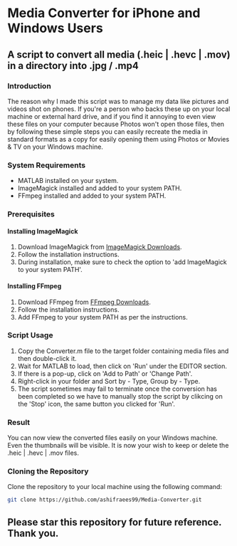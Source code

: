 # Media Converter for iPhone and Windows Users

## A script to convert all media (.heic | .hevc | .mov) in a directory into .jpg / .mp4

### Introduction
The reason why I made this script was to manage my data like pictures and videos shot on phones. If you're a person who backs these up on your local machine or external hard drive, and if you find it annoying to even view these files on your computer because Photos won't open those files, then by following these simple steps you can easily recreate the media in standard formats as a copy for easily opening them using Photos or Movies & TV on your Windows machine.

### System Requirements
- MATLAB installed on your system.
- ImageMagick installed and added to your system PATH.
- FFmpeg installed and added to your system PATH.

### Prerequisites

#### Installing ImageMagick
1. Download ImageMagick from [ImageMagick Downloads](https://imagemagick.org/script/download.php#windows).
2. Follow the installation instructions.
3. During installation, make sure to check the option to 'add ImageMagick to your system PATH'.

#### Installing FFmpeg
1. Download FFmpeg from [FFmpeg Downloads](https://www.geeksforgeeks.org/how-to-install-ffmpeg-on-windows/#).
2. Follow the installation instructions.
3. Add FFmpeg to your system PATH as per the instructions.

### Script Usage
1. Copy the Converter.m file to the target folder containing media files and then double-click it.
2. Wait for MATLAB to load, then click on 'Run' under the EDITOR section.
3. If there is a pop-up, click on 'Add to Path' or 'Change Path'.
4. Right-click in your folder and Sort by - Type, Group by - Type. 
5. The script sometimes may fail to terminate once the conversion has been completed so we have to manually stop the script by clikcing on the 'Stop' icon, the same button you clicked for 'Run'.

### Result
You can now view the converted files easily on your Windows machine. Even the thumbnails will be visible. It is now your wish to keep or delete the .heic | .hevc | .mov files.

### Cloning the Repository
Clone the repository to your local machine using the following command:
```bash
git clone https://github.com/ashifraees99/Media-Converter.git
```
## Please star this repository for future reference. Thank you.
